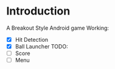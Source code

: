 # Introduction

A Breakout Style Android game 
Working:
- [x] Hit Detection
- [x] Ball Launcher 
TODO:
- [ ] Score
- [ ] Menu
